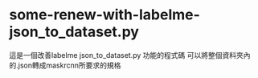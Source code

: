 # some-renew-with-labelme-json_to_dataset.py
這是一個改善labelme json_to_dataset.py 功能的程式碼 可以將整個資料夾內的.json轉成maskrcnn所要求的規格
